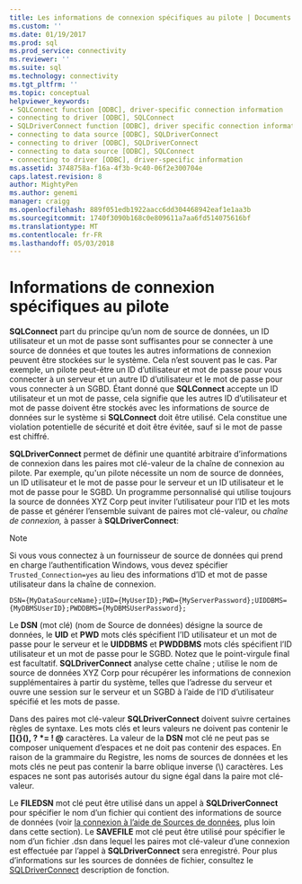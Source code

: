 ```yaml
---
title: Les informations de connexion spécifiques au pilote | Documents Microsoft
ms.custom: ''
ms.date: 01/19/2017
ms.prod: sql
ms.prod_service: connectivity
ms.reviewer: ''
ms.suite: sql
ms.technology: connectivity
ms.tgt_pltfrm: ''
ms.topic: conceptual
helpviewer_keywords:
- SQLConnect function [ODBC], driver-specific connection information
- connecting to driver [ODBC], SQLConnect
- SQLDriverConnect function [ODBC], driver specific connection information
- connecting to data source [ODBC], SQLDriverConnect
- connecting to driver [ODBC], SQLDriverConnect
- connecting to data source [ODBC], SQLConnect
- connecting to driver [ODBC], driver-specific information
ms.assetid: 3748758a-f16a-4f3b-9c40-06f2e300704e
caps.latest.revision: 8
author: MightyPen
ms.author: genemi
manager: craigg
ms.openlocfilehash: 889f051edb1922aacc6dd304468942eaf1e1aa3b
ms.sourcegitcommit: 1740f3090b168c0e809611a7aa6fd514075616bf
ms.translationtype: MT
ms.contentlocale: fr-FR
ms.lasthandoff: 05/03/2018
---
```

# <a name="driver-specific-connection-information"></a>Informations de connexion spécifiques au pilote
**SQLConnect** part du principe qu’un nom de source de données, un ID utilisateur et un mot de passe sont suffisantes pour se connecter à une source de données et que toutes les autres informations de connexion peuvent être stockées sur le système. Cela n’est souvent pas le cas. Par exemple, un pilote peut-être un ID d’utilisateur et mot de passe pour vous connecter à un serveur et un autre ID d’utilisateur et le mot de passe pour vous connecter à un SGBD. Étant donné que **SQLConnect** accepte un ID utilisateur et un mot de passe, cela signifie que les autres ID d’utilisateur et mot de passe doivent être stockés avec les informations de source de données sur le système si **SQLConnect** doit être utilisé. Cela constitue une violation potentielle de sécurité et doit être évitée, sauf si le mot de passe est chiffré.  
  
 **SQLDriverConnect** permet de définir une quantité arbitraire d’informations de connexion dans les paires mot clé-valeur de la chaîne de connexion au pilote. Par exemple, qu'un pilote nécessite un nom de source de données, un ID utilisateur et le mot de passe pour le serveur et un ID utilisateur et le mot de passe pour le SGBD. Un programme personnalisé qui utilise toujours la source de données XYZ Corp peut inviter l’utilisateur pour l’ID et les mots de passe et générer l’ensemble suivant de paires mot clé-valeur, ou *chaîne de connexion,* à passer à **SQLDriverConnect**:  
  
> [!NOTE]  
>  Si vous vous connectez à un fournisseur de source de données qui prend en charge l’authentification Windows, vous devez spécifier `Trusted_Connection=yes` au lieu des informations d’ID et mot de passe utilisateur dans la chaîne de connexion.  
  
```  
DSN={MyDataSourceName};UID={MyUserID};PWD={MyServerPassword};UIDDBMS={MyDBMSUserID};PWDDBMS={MyDBMSUserPassword};  
```  
  
 Le **DSN** (mot clé) (nom de Source de données) désigne la source de données, le **UID** et **PWD** mots clés spécifient l’ID utilisateur et un mot de passe pour le serveur et le **UIDDBMS** et **PWDDBMS** mots clés spécifient l’ID utilisateur et un mot de passe pour le SGBD. Notez que le point-virgule final est facultatif. **SQLDriverConnect** analyse cette chaîne ; utilise le nom de source de données XYZ Corp pour récupérer les informations de connexion supplémentaires à partir du système, telles que l’adresse du serveur et ouvre une session sur le serveur et un SGBD à l’aide de l’ID d’utilisateur spécifié et les mots de passe.  
  
 Dans des paires mot clé-valeur **SQLDriverConnect** doivent suivre certaines règles de syntaxe. Les mots clés et leurs valeurs ne doivent pas contenir le **[]{}(), ? \*= ! @** caractères. La valeur de la **DSN** mot clé ne peut pas se composer uniquement d’espaces et ne doit pas contenir des espaces. En raison de la grammaire du Registre, les noms de sources de données et les mots clés ne peut pas contenir la barre oblique inverse (\\) caractères. Les espaces ne sont pas autorisés autour du signe égal dans la paire mot clé-valeur.  
  
 Le **FILEDSN** mot clé peut être utilisé dans un appel à **SQLDriverConnect** pour spécifier le nom d’un fichier qui contient des informations de source de données (voir [la connexion à l’aide de Sources de données](../../../odbc/reference/develop-app/connecting-using-file-data-sources.md), plus loin dans cette section). Le **SAVEFILE** mot clé peut être utilisé pour spécifier le nom d’un fichier .dsn dans lequel les paires mot clé-valeur d’une connexion est effectuée par l’appel à **SQLDriverConnect** sera enregistré. Pour plus d’informations sur les sources de données de fichier, consultez le [SQLDriverConnect](../../../odbc/reference/syntax/sqldriverconnect-function.md) description de fonction.
